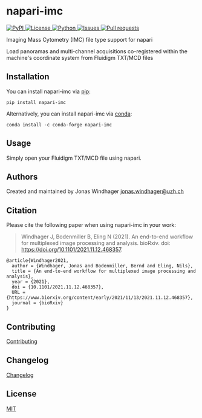 # napari-imc

<a href="https://pypi.org/project/napari-imc/">
    <img src="https://img.shields.io/pypi/v/napari-imc" alt="PyPI" />
</a>
<a href="https://github.com/BodenmillerGroup/napari-imc/blob/main/LICENSE.md">
    <img src="https://img.shields.io/pypi/l/napari-imc" alt="License" />
</a>
<a href="https://www.python.org/">
    <img src="https://img.shields.io/pypi/pyversions/napari-imc" alt="Python" />
</a>
<a href="https://github.com/BodenmillerGroup/napari-imc/issues">
    <img src="https://img.shields.io/github/issues/BodenmillerGroup/napari-imc" alt="Issues" />
</a>
<a href="https://github.com/BodenmillerGroup/napari-imc/pulls">
    <img src="https://img.shields.io/github/issues-pr/BodenmillerGroup/napari-imc" alt="Pull requests" />
</a>

Imaging Mass Cytometry (IMC) file type support for napari

Load panoramas and multi-channel acquisitions co-registered within the machine's coordinate system from Fluidigm TXT/MCD files

## Installation

You can install napari-imc via [pip](https://pypi.org/project/pip/):

    pip install napari-imc

Alternatively, you can install napari-imc via [conda](https://conda.io/):

    conda install -c conda-forge napari-imc
    
## Usage

Simply open your Fluidigm TXT/MCD file using napari.

## Authors

Created and maintained by Jonas Windhager [jonas.windhager@uzh.ch](mailto:jonas.windhager@uzh.ch)

## Citation

Please cite the following paper when using napari-imc in your work:

> Windhager J, Bodenmiller B, Eling N (2021). An end-to-end workflow for multiplexed image processing and analysis. bioRxiv. doi: https://doi.org/10.1101/2021.11.12.468357.

    @article{Windhager2021,
      author = {Windhager, Jonas and Bodenmiller, Bernd and Eling, Nils},
      title = {An end-to-end workflow for multiplexed image processing and analysis},
      year = {2021},
      doi = {10.1101/2021.11.12.468357},
      URL = {https://www.biorxiv.org/content/early/2021/11/13/2021.11.12.468357},
      journal = {bioRxiv}
    }

## Contributing

[Contributing](https://github.com/BodenmillerGroup/napari-imc/blob/main/CONTRIBUTING.md)

## Changelog

[Changelog](https://github.com/BodenmillerGroup/napari-imc/blob/main/CHANGELOG.md)

## License

[MIT](https://github.com/BodenmillerGroup/napari-imc/blob/main/LICENSE.md)
